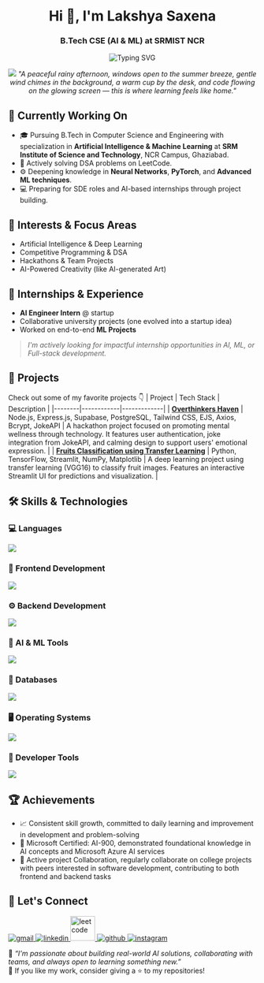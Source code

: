 <h1 align="center">Hi 👋, I'm Lakshya Saxena</h1>
<h3 align="center">B.Tech CSE (AI & ML) at SRMIST NCR</h3>
<p align="center">
  <img src="https://readme-typing-svg.herokuapp.com?font=Fira+Code&duration=3000&pause=1000&color=00BFFF&center=true&vCenter=true&width=435&lines=Exploring+Artificial+Intelligence+🧠;Full-Stack+Web+Development+🚀;Lifelong+LeetCoder+👨‍💻;Hackathon+Enthusiast+💡" alt="Typing SVG" />
</p>

<p align="center">
  <img src="https://64.media.tumblr.com/3ebef054c877d03c507aa8c40149908b/6ea0a0e867ebf441-0d/s1280x1920/515b1f92b9830672a913d4f32c3f233b08bf3643.gifv" />
  <i>"A peaceful rainy afternoon, windows open to the summer breeze, gentle wind chimes in the background, a warm cup by the desk, and code flowing on the glowing screen — this is where learning feels like home."</i>
</p>

## 🔭 Currently Working On
- 🎓 Pursuing B.Tech in Computer Science and Engineering with specialization in **Artificial Intelligence & Machine Learning** at **SRM Institute of Science and Technology**, NCR Campus, Ghaziabad.
- 🧩 Actively solving DSA problems on LeetCode.
- ⚙️ Deepening knowledge in **Neural Networks**, **PyTorch**, and **Advanced ML techniques**.
- 💻 Preparing for SDE roles and AI-based internships through project building.

## 🧠 Interests & Focus Areas
- Artificial Intelligence & Deep Learning
- Competitive Programming & DSA
- Hackathons & Team Projects
- AI-Powered Creativity (like AI-generated Art)

## 💼 Internships & Experience
- **AI Engineer Intern** @ startup
- Collaborative university projects (one evolved into a startup idea)
- Worked on end-to-end **ML Projects**

> _I'm actively looking for impactful internship opportunities in AI, ML, or Full-stack development._

## 📂 Projects
Check out some of my favorite projects 👇
| Project | Tech Stack | Description |
|--------|------------|-------------|
| [**Overthinkers Haven**](https://github.com/SaxenaLakshya/Overthinkers-Haven) | Node.js, Express.js, Supabase, PostgreSQL, Tailwind CSS, EJS, Axios, Bcrypt, JokeAPI | A hackathon project focused on promoting mental wellness through technology. It features user authentication, joke integration from JokeAPI, and calming design to support users' emotional expression. |
| [**Fruits Classification using Transfer Learning**](https://github.com/SaxenaLakshya/Fruits-Classification-using-Transfer-Learning) | Python, TensorFlow, Streamlit, NumPy, Matplotlib | A deep learning project using transfer learning (VGG16) to classify fruit images. Features an interactive Streamlit UI for predictions and visualization. |

## 🛠️ Skills & Technologies
### 💻 Languages
<p align="left">
  <a href="https://skillicons.dev">
    <img src="https://skillicons.dev/icons?i=c,cpp,cs,py,java,js" />
  </a>
</p>

### 🎨 Frontend Development
<p align="left">
  <a href="https://skillicons.dev">
    <img src="https://skillicons.dev/icons?i=react,html,css,bootstrap,tailwind,figma" />
  </a>
</p>

### ⚙️ Backend Development
<p align="left">
  <a href="https://skillicons.dev">
    <img src="https://skillicons.dev/icons?i=nodejs,expressjs,supabase,flask" />
  </a>
</p>

### 🤖 AI & ML Tools
<p align="left">
  <a href="https://skillicons.dev">
    <img src="https://skillicons.dev/icons?i=sklearn,tensorflow,pytorch,azure" />
  </a>
</p>

### 💾 Databases
<p align="left">
  <a href="https://skillicons.dev">
    <img src="https://skillicons.dev/icons?i=mysql,postgres,firebase" />
  </a>
</p>

### 🖥️ Operating Systems
<p align="left">
  <a href="https://skillicons.dev">
    <img src="https://skillicons.dev/icons?i=windows,linux" />
  </a>
</p>

### 🔨 Developer Tools
<p align="left">
  <a href="https://skillicons.dev">
    <img src="https://skillicons.dev/icons?i=git,github,postman,vscode" />
  </a>
</p>

## 🏆 Achievements
- 📈 Consistent skill growth, committed to daily learning and improvement in development and problem-solving
- 📜 Microsoft Certified: AI-900, demonstrated foundational knowledge in AI concepts and Microsoft Azure AI services
- 🤝 Active project Collaboration, regularly collaborate on college projects with peers interested in software development, contributing to both frontend and backend tasks

## 💬 Let's Connect
<p align="left">
  <a href="mailto:saxena.lakshya0106@gmail.com" target="_blank" rel="noreferrer">
    <img src="https://skillicons.dev/icons?i=gmail" alt="gmail"/>
  </a>
  <a href="https://www.linkedin.com/in/lakshya-saxena-704607260" target="_blank" rel="noreferrer">
    <img src="https://skillicons.dev/icons?i=linkedin" alt="linkedin"/>
  </a>
  <a href="https://leetcode.com/Saxena_Lakshya" target="_blank" rel="noreferrer">
    <img height="50px" weight="50px" src="https://img.icons8.com/?size=96&id=9L16NypUzu38&format=png" alt="leetcode"/>
  </a>
  <a href="https://github.com/SaxenaLakshya" target="_blank" rel="noreferrer">
    <img src="https://skillicons.dev/icons?i=github" alt="github"/>
  </a>
  <a href="https://www.instagram.com/mist.muse05" target="_blank" rel="noreferrer">
    <img src="https://skillicons.dev/icons?i=instagram" alt="instagram"/>
  </a>
</p>

📌 _“I'm passionate about building real-world AI solutions, collaborating with teams, and always open to learning something new.”_  
💫 If you like my work, consider giving a ⭐ to my repositories!
